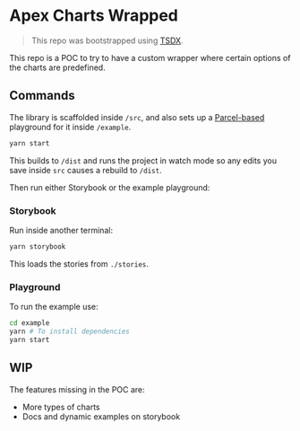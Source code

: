 # Apex Charts Wrapped

> This repo was bootstrapped using [TSDX](<[https://link](https://github.com/formium/tsdx)>).

This repo is a POC to try to have a custom wrapper where certain options of the charts are predefined.

## Commands

The library is scaffolded inside `/src`, and also sets up a [Parcel-based](https://parceljs.org) playground for it inside `/example`.

```bash
yarn start
```

This builds to `/dist` and runs the project in watch mode so any edits you save inside `src` causes a rebuild to `/dist`.

Then run either Storybook or the example playground:

### Storybook

Run inside another terminal:

```bash
yarn storybook
```

This loads the stories from `./stories`.

### Playground

To run the example use:

```bash
cd example
yarn # To install dependencies
yarn start
```

## WIP

The features missing in the POC are:

- More types of charts
- Docs and dynamic examples on storybook
